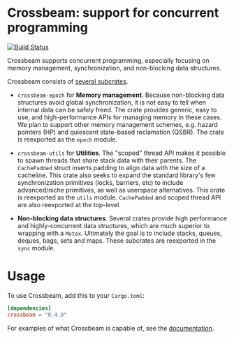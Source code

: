 # Crossbeam: support for concurrent programming

[![Build Status](https://travis-ci.org/crossbeam-rs/crossbeam.svg?branch=master)](https://travis-ci.org/crossbeam-rs/crossbeam)

Crossbeam supports concurrent programming, especially focusing on memory
management, synchronization, and non-blocking data structures.

Crossbeam consists of [several subcrates](https://github.com/crossbeam-rs).

 - `crossbeam-epoch` for **Memory management**. Because non-blocking data
   structures avoid global synchronization, it is not easy to tell when
   internal data can be safely freed. The crate provides generic, easy to
   use, and high-performance APIs for managing memory in these cases. We plan
   to support other memory management schemes, e.g. hazard pointers (HP) and
   quiescent state-based reclamation (QSBR). The crate is reexported as the
   `epoch` module.

 - `crossbeam-utils` for **Utilities**. The "scoped" thread API makes it
   possible to spawn threads that share stack data with their parents. The
   `CachePadded` struct inserts padding to align data with the size of a
   cacheline. This crate also seeks to expand the standard library's few
   synchronization primitives (locks, barriers, etc) to include
   advanced/niche primitives, as well as userspace alternatives. This crate
   is reexported as the `utils` module. `CachePadded` and scoped thread API
   are also reexported at the top-level.

 - **Non-blocking data structures**. Several crates provide high performance
   and highly-concurrent data structures, which are much superior to wrapping
   with a `Mutex`. Ultimately the goal is to include stacks, queues, deques,
   bags, sets and maps. These subcrates are reexported in the `sync` module.

# Usage

To use Crossbeam, add this to your `Cargo.toml`:

```toml
[dependencies]
crossbeam = "0.4.0"
```

For examples of what Crossbeam is capable of, see the [documentation][docs].

[docs]: https://docs.rs/crossbeam/

